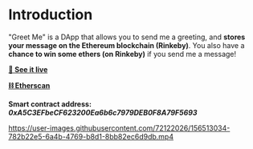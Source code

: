 # Introduction
"Greet Me" is a DApp that allows you to send me a greeting, and **stores your message on the Ethereum blockchain (Rinkeby)**.
You also have a **chance to win some ethers (on Rinkeby)** if you send me a message!

**[🚀 See it live](http://greet-me.vercel.app)**

**[⛓️ Etherscan](https://rinkeby.etherscan.io/address/0xA5C3EFbeCF623200Ea6b6c7979DEB0F8A79F5693)**

**Smart contract address: *0xA5C3EFbeCF623200Ea6b6c7979DEB0F8A79F5693***

https://user-images.githubusercontent.com/72122026/156513034-782b22e5-6a4b-4769-b8d1-8bb82ec6d9db.mp4
